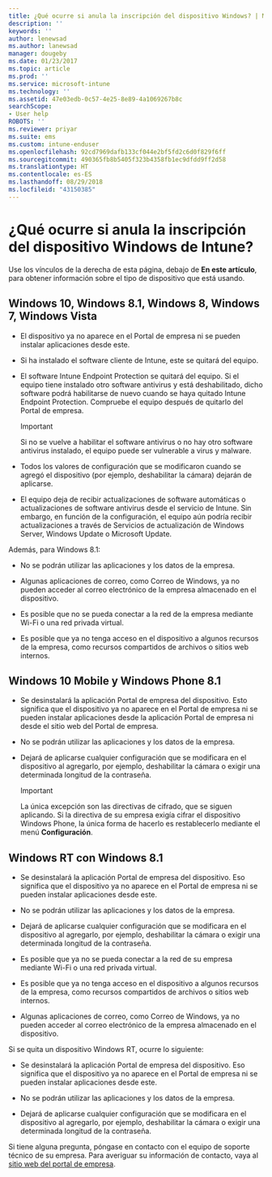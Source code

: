 ```yaml
---
title: ¿Qué ocurre si anula la inscripción del dispositivo Windows? | Microsoft Docs
description: ''
keywords: ''
author: lenewsad
ms.author: lanewsad
manager: dougeby
ms.date: 01/23/2017
ms.topic: article
ms.prod: ''
ms.service: microsoft-intune
ms.technology: ''
ms.assetid: 47e03edb-0c57-4e25-8e89-4a1069267b8c
searchScope:
- User help
ROBOTS: ''
ms.reviewer: priyar
ms.suite: ems
ms.custom: intune-enduser
ms.openlocfilehash: 92cd7969dafb133cf044e2bf5fd2c6d0f829f6ff
ms.sourcegitcommit: 490365fb8b5405f323b4358fb1ec9dfdd9ff2d58
ms.translationtype: HT
ms.contentlocale: es-ES
ms.lasthandoff: 08/29/2018
ms.locfileid: "43150385"
---
```

# <a name="what-happens-if-you-unenroll-your-windows-device-from-intune"></a>¿Qué ocurre si anula la inscripción del dispositivo Windows de Intune?

Use los vínculos de la derecha de esta página, debajo de **En este artículo**, para obtener información sobre el tipo de dispositivo que está usando.


## <a name="windows-10-windows-81-windows-8-windows-7-windows-vista"></a>Windows 10, Windows 8.1, Windows 8, Windows 7, Windows Vista

-   El dispositivo ya no aparece en el Portal de empresa ni se pueden instalar aplicaciones desde este.

-   Si ha instalado el software cliente de Intune, este se quitará del equipo.

-   El software Intune Endpoint Protection se quitará del equipo. Si el equipo tiene instalado otro software antivirus y está deshabilitado, dicho software podrá habilitarse de nuevo cuando se haya quitado Intune Endpoint Protection. Compruebe el equipo después de quitarlo del Portal de empresa.

    > [!IMPORTANT]
    > Si no se vuelve a habilitar el software antivirus o no hay otro software antivirus instalado, el equipo puede ser vulnerable a virus y malware.

-   Todos los valores de configuración que se modificaron cuando se agregó el dispositivo (por ejemplo, deshabilitar la cámara) dejarán de aplicarse.

-   El equipo deja de recibir actualizaciones de software automáticas o actualizaciones de software antivirus desde el servicio de Intune. Sin embargo, en función de la configuración, el equipo aún podría recibir actualizaciones a través de Servicios de actualización de Windows Server, Windows Update o Microsoft Update.

Además, para Windows 8.1:

-   No se podrán utilizar las aplicaciones y los datos de la empresa.

-   Algunas aplicaciones de correo, como Correo de Windows, ya no pueden acceder al correo electrónico de la empresa almacenado en el dispositivo.

-   Es posible que no se pueda conectar a la red de la empresa mediante Wi-Fi o una red privada virtual.

-   Es posible que ya no tenga acceso en el dispositivo a algunos recursos de la empresa, como recursos compartidos de archivos o sitios web internos.

## <a name="windows-10-mobile-and-windows-phone-81"></a>Windows 10 Mobile y Windows Phone 8.1

-   Se desinstalará la aplicación Portal de empresa del dispositivo. Esto significa que el dispositivo ya no aparece en el Portal de empresa ni se pueden instalar aplicaciones desde la aplicación Portal de empresa ni desde el sitio web del Portal de empresa.

-   No se podrán utilizar las aplicaciones y los datos de la empresa.

-   Dejará de aplicarse cualquier configuración que se modificara en el dispositivo al agregarlo, por ejemplo, deshabilitar la cámara o exigir una determinada longitud de la contraseña.

    > [!IMPORTANT]
    > La única excepción son las directivas de cifrado, que se siguen aplicando. Si la directiva de su empresa exigía cifrar el dispositivo Windows Phone, la única forma de hacerlo es restablecerlo mediante el menú **Configuración**.

## <a name="windows-rt-running-windows-81"></a>Windows RT con Windows 8.1

-   Se desinstalará la aplicación Portal de empresa del dispositivo. Eso significa que el dispositivo ya no aparece en el Portal de empresa ni se pueden instalar aplicaciones desde este.

-   No se podrán utilizar las aplicaciones y los datos de la empresa.

-   Dejará de aplicarse cualquier configuración que se modificara en el dispositivo al agregarlo, por ejemplo, deshabilitar la cámara o exigir una determinada longitud de la contraseña.

-   Es posible que ya no se pueda conectar a la red de su empresa mediante Wi-Fi o una red privada virtual.

-   Es posible que ya no tenga acceso en el dispositivo a algunos recursos de la empresa, como recursos compartidos de archivos o sitios web internos.

-   Algunas aplicaciones de correo, como Correo de Windows, ya no pueden acceder al correo electrónico de la empresa almacenado en el dispositivo.

Si se quita un dispositivo Windows RT, ocurre lo siguiente:

-   Se desinstalará la aplicación Portal de empresa del dispositivo. Eso significa que el dispositivo ya no aparece en el Portal de empresa ni se pueden instalar aplicaciones desde este.

-   No se podrán utilizar las aplicaciones y los datos de la empresa.

-   Dejará de aplicarse cualquier configuración que se modificara en el dispositivo al agregarlo, por ejemplo, deshabilitar la cámara o exigir una determinada longitud de la contraseña.

Si tiene alguna pregunta, póngase en contacto con el equipo de soporte técnico de su empresa. Para averiguar su información de contacto, vaya al [sitio web del portal de empresa](https://go.microsoft.com/fwlink/?linkid=2010980).

